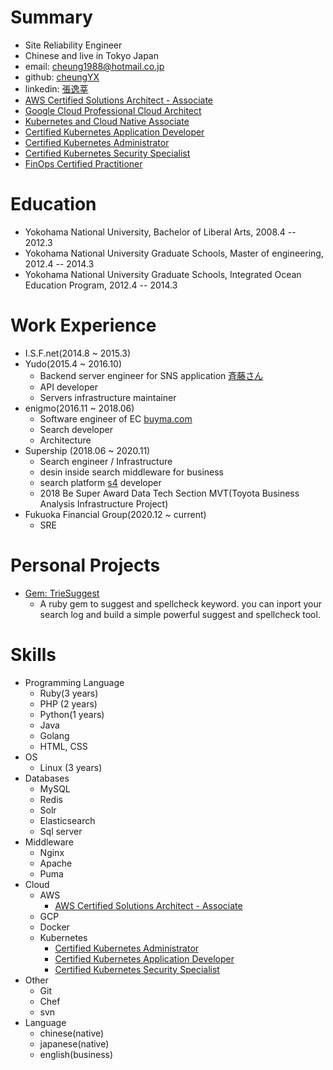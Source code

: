 # Summary
* Site Reliability Engineer
* Chinese and live in Tokyo Japan
* email: cheung1988@hotmail.co.jp
* github: [cheungYX](https://github.com/cheungYX)
* linkedin: [張逸莘](https://jp.linkedin.com/in/逸しん-張-93b877141)
* [AWS Certified Solutions Architect - Associate](https://www.credly.com/earner/earned/badge/53cebc9a-c7a4-49bd-be09-f1f146002d26)
* [Google Cloud Professional Cloud Architect](https://www.credential.net/3b5d3f54-b419-4fec-8ef1-e2f054b22534?key=a0f0ca285c0baa1bd0e0691a1a4617fdd296afe48d5d129fc2aa302293326839)
* [Kubernetes and Cloud Native Associate](https://www.credly.com/badges/60286bb6-263d-424b-8b30-b049a74b688f)
* [Certified Kubernetes Application Developer](https://www.credly.com/badges/92e2c9fb-03fd-45e5-82b9-843bb8847aa7)
* [Certified Kubernetes Administrator](https://www.youracclaim.com/badges/2ec925a3-7828-445c-bc33-d80f3b891fae/public_url)
* [Certified Kubernetes Security Specialist]()
* [FinOps Certified Practitioner]()

# Education
* Yokohama National University, Bachelor of Liberal Arts, 2008.4 -- 2012.3
* Yokohama National University Graduate Schools, Master of engineering, 2012.4 -- 2014.3
* Yokohama National University Graduate Schools, Integrated Ocean Education Program, 2012.4 -- 2014.3

# Work Experience
* I.S.F.net(2014.8 ~ 2015.3)
* Yudo(2015.4 ~ 2016.10)
  * Backend server engineer for SNS application [斉藤さん](https://itunes.apple.com/jp/app/%E6%96%89%E8%97%A4%E3%81%95%E3%82%93/id458288241?mt=8)
  * API developer
  * Servers infrastructure maintainer
* enigmo(2016.11 ~ 2018.06)
  * Software engineer of EC [buyma.com](https://www.buyma.com/)
  * Search developer
  * Architecture
* Supership (2018.06 ~ 2020.11)
  * Search engineer / Infrastructure
  * desin inside search middleware for business
  * search platform [s4](https://www.s4p.jp/) developer
  * 2018 Be Super Award Data Tech Section MVT(Toyota Business Analysis Infrastructure Project)
* Fukuoka Financial Group(2020.12 ~ current)
  * SRE 

# Personal Projects
* [Gem: TrieSuggest](https://rubygems.org/gems/trie_suggest)
  * A ruby gem to suggest and spellcheck keyword. you can inport your search log and build a simple powerful suggest and spellcheck tool.


# Skills
* Programming Language
  * Ruby(3 years)
  * PHP (2 years)
  * Python(1 years)
  * Java
  * Golang
  * HTML, CSS
* OS
  * Linux (3 years)
* Databases
  * MySQL
  * Redis
  * Solr
  * Elasticsearch
  * Sql server
* Middleware
  * Nginx
  * Apache
  * Puma
* Cloud
  * AWS
    * [AWS Certified Solutions Architect - Associate](https://www.certmetrics.com/amazon/public/badge.aspx?i=1&t=c&d=2018-11-17&ci=AWS00525464)
  * GCP
  * Docker
  * Kubernetes
    * [Certified Kubernetes Administrator](https://www.youracclaim.com/badges/2ec925a3-7828-445c-bc33-d80f3b891fae/public_url)
    * [Certified Kubernetes Application Developer](https://www.credly.com/badges/92e2c9fb-03fd-45e5-82b9-843bb8847aa7)
    * [Certified Kubernetes Security Specialist]()
* Other
  * Git
  * Chef
  * svn
* Language
  * chinese(native)
  * japanese(native)
  * english(business)
